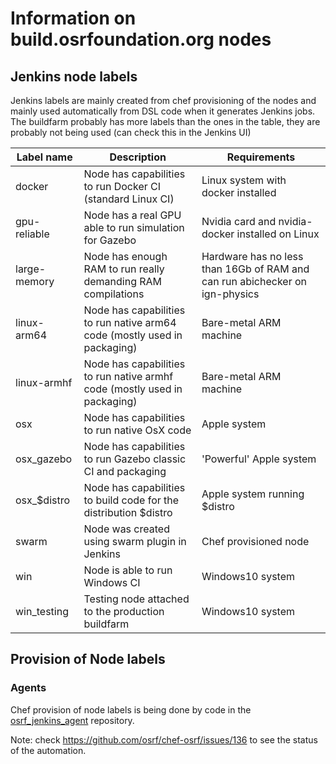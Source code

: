 # Information on build.osrfoundation.org nodes

## Jenkins node labels

Jenkins labels are mainly created from chef provisioning of the nodes and mainly
used automatically from DSL code when it generates Jenkins jobs. The buildfarm
probably has more labels than the ones in the table, they are probably not being
used (can check this in the Jenkins UI)

| Label name | Description | Requirements |
| -------- | ----------- | ------------ |
| docker   | Node has capabilities to run Docker CI (standard Linux CI) | Linux system with docker installed |
| gpu-reliable | Node has a real GPU able to run simulation for Gazebo | Nvidia card and nvidia-docker installed on Linux |
| large-memory  | Node has enough RAM to run really demanding RAM compilations | Hardware has no less than 16Gb of RAM and can run abichecker on ign-physics |
| linux-arm64 | Node has capabilities to run native arm64 code (mostly used in packaging) | Bare-metal ARM machine |
| linux-armhf | Node has capabilities to run native armhf code (mostly used in packaging) | Bare-metal ARM machine |
| osx | Node has capabilities to run native OsX code | Apple system |
| osx_gazebo | Node has capabilities to run Gazebo classic CI and packaging | 'Powerful' Apple system |
| osx\_$distro | Node has capabilities to build code for the distribution $distro | Apple system running $distro |
| swarm | Node was created using swarm plugin in Jenkins | Chef provisioned node |
| win | Node is able to run Windows CI | Windows10 system |
| win_testing | Testing node attached to the production buildfarm | Windows10 system |

## Provision of Node labels

### Agents

Chef provision of node labels is being done by code in the [osrf_jenkins_agent](https://github.com/osrf/osrf_jenkins_agent/)
repository.

Note: check https://github.com/osrf/chef-osrf/issues/136 to see the status of the automation.
